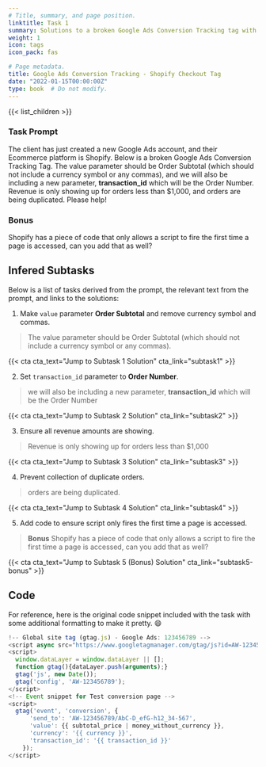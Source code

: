 ```yaml
---
# Title, summary, and page position.
linktitle: Task 1 
summary: Solutions to a broken Google Ads Conversion Tracking tag with Shopify.
weight: 1
icon: tags
icon_pack: fas

# Page metadata.
title: Google Ads Conversion Tracking - Shopify Checkout Tag
date: "2022-01-15T00:00:00Z"
type: book  # Do not modify.
---
```


{{< list_children >}}

### Task Prompt

The client has just created a new Google Ads account, and their Ecommerce platform is Shopify. Below is a broken Google Ads Conversion Tracking Tag. The value parameter should be Order Subtotal (which should not include a currency symbol or any commas), and we will also be including a new parameter, **transaction_id** which will be the Order Number. Revenue is only showing up for orders less than $1,000, and orders are being duplicated. Please help!

### Bonus 

Shopify has a piece of code that only allows a script to fire the first time a page is accessed, can you
add that as well? 

## Infered Subtasks

Below is a list of tasks derived from the prompt, the relevant text from the prompt, and links to the solutions:

1. Make `value` parameter **Order Subtotal** and remove currency symbol and commas.

> The value parameter should be Order Subtotal (which should not include a currency symbol or any commas).

{{< cta cta_text="Jump to Subtask 1 Solution" cta_link="subtask1" >}}

2. Set `transaction_id` parameter to **Order Number**.   

> we will also be including a new parameter, **transaction_id** which will be the Order Number

{{< cta cta_text="Jump to Subtask 2 Solution" cta_link="subtask2" >}}

3. Ensure all revenue amounts are showing.

> Revenue is only showing up for orders less than $1,000

{{< cta cta_text="Jump to Subtask 3 Solution" cta_link="subtask3" >}}

4. Prevent collection of duplicate orders. 

> orders are being duplicated.

{{< cta cta_text="Jump to Subtask 4 Solution" cta_link="subtask4" >}}

5. Add code to ensure script only fires the first time a page is accessed.

> **Bonus** Shopify has a piece of code that only allows a script to fire the first time a page is accessed, can you
add that as well?

{{< cta cta_text="Jump to Subtask 5 (Bonus) Solution" cta_link="subtask5-bonus" >}}

## Code

For reference, here is the original code snippet included with the task with some additional formatting to make it pretty. :smile:

```javascript
!-- Global site tag (gtag.js) - Google Ads: 123456789 -->  
<script async src="https://www.googletagmanager.com/gtag/js?id=AW-123456789"></script>  
<script>
  window.dataLayer = window.dataLayer || [];
  function gtag(){dataLayer.push(arguments);}  
  gtag('js', new Date());
  gtag('config', 'AW-123456789'); 
</script>  
<!-- Event snippet for Test conversion page -->  
<script>
  gtag('event', 'conversion', {  
      'send_to': 'AW-123456789/AbC-D_efG-h12_34-567',  
      'value': {{ subtotal_price | money_without_currency }},  
      'currency': '{{ currency }}',  
      'transaction_id': '{{ transaction_id }}'  
    });  
</script> 
```